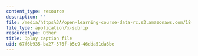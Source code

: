 ```yaml
---
content_type: resource
description: ''
file: /media/https%3A/open-learning-course-data-rc.s3.amazonaws.com/18-02sc-multivariable-calculus-fall-2010/67f6b935ba27576fb5c946dda51da6be_WwBaQCy4jfk.vtt
file_type: application/x-subrip
resourcetype: Other
title: 3play caption file
uid: 67f6b935-ba27-576f-b5c9-46dda51da6be
---
```

